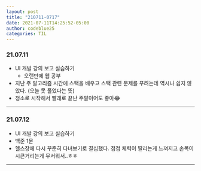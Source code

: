 ```yaml
---
layout: post
title: "210711-0717"
date: 2021-07-11T14:25:52-05:00
author: codeblue25
categories: TIL
---
```


<h3>21.07.11</h3>

- UI 개발 강의 보고 실습하기
  - 오랜만에 웹 공부
- 지난 주 알고리즘 시간에 스택을 배우고 스택 관련 문제를 푸려는데 역시나 쉽지 않았다. (오늘 못 풀었다는 뜻)
- 청소로 시작해서 빨래로 끝난 주말이어도 좋아😂

---

<h3>21.07.12</h3>

- UI 개발 강의 보고 실습하기
- 백준 1문
- 헬스장에 다시 꾸준히 다녀보기로 결심했다. 점점 체력이 딸리는게 느껴지고 손목이 시큰거리는게 무서워서..ㅎㅎ

---
